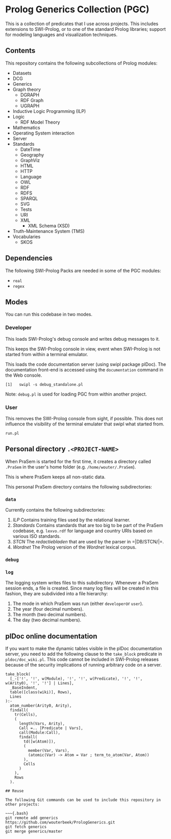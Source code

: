 # Prolog Generics Collection (PGC)

This is a collection of predicates that I use across projects.
This includes extensions to SWI-Prolog,
or to one of the standard Prolog libraries;
support for modeling languages and visualization techniques.

## Contents

This repository contains the following subcollections of Prolog modules:
  * Datasets
  * DCG
  * Generics
  * Graph theory
    * DGRAPH
    * RDF Graph
    * UGRAPH
  * Inductive Logic Programming (ILP)
  * Logic
    * RDF Model Theory
  * Mathematics
  * Operating System interaction
  * Server
  * Standards
    * DateTime
    * Geography
    * GraphViz
    * HTML
    * HTTP
    * Language
    * OWL
    * RDF
    * RDFS
    * SPARQL
    * SVG
    * Tests
    * URI
    * XML
      * XML Schema (XSD)
  * Truth-Maintenance System (TMS)
  * Vocabularies
    * SKOS

## Dependencies

The following SWI-Prolog Packs are needed in some of the PGC modules:
  * `real`
  * `regex`

## Modes

You can run this codebase in two modes.

### Developer

This loads SWI-Prolog's debug console and writes debug messages to it.

This keeps the SWI-Prolog console in view, event when SWI-Prolog is not
started from within a terminal emulator.

This loads the code documentation server (using swipl package plDoc).
The documentation front-end is accessed using the `documentation` command
in the Web console.

~~~{.sh}
[1]   swipl -s debug_standalone.pl
~~~

Note: `debug.pl` is used for loading PGC from within another project.

### User

This removes the SWI-Prolog console from sight, if possible. This does not
influence the visibility of the terminal emulater that swipl what started
from.

`run.pl`

## Personal directory `.<PROJECT-NAME>`

When PraSem is started for the first time, it creates a directory called
`.PraSem` in the user's home folder (e.g. `/home/wouter/.PraSem`).

This is where PraSem keeps all non-static data.

This personal PraSem directory contains the following subdirectories:

### `data`

Currently contains the following subdirectories:

1. *ILP* Contains training files used by the relational learner.
2. *Standards* Contains standards that are too big to be part of the PraSem
   codebase, e.g. `lexvo.rdf` for language and country URIs based on
   various ISO standards.
3. *STCN* The _redactiebladen_ that are used by the parser in
   =|DB/STCN/|=.
4. *Wordnet* The Prolog version of the _Wordnet_ lexical corpus.

### `debug`

### `log`

The logging system writes files to this subdirectory. Whenever a
PraSem session ends, a file is created. Since many log files will be created in this fashion, they are subdivided into a file hierarchy:
    
1. The mode in which PraSem was run (either `developer`or `user`).
2. The year (four decimal numbers).
3. The month (two decimal numbers).
4. The day (two decimal numbers).

## plDoc online documentation

If you want to make the dynamic tables visible in the plDoc documentation
server, you need to add the following clause to the `take_block` predicate
in `pldoc/doc_wiki.pl`. This code cannot be included in SWI-Prolog
releases because of the security implications of running arbitrary code on
a server.

~~~
take_block(
  [_-['!', '!', w(Module), '!', '!', w(Predicate), '!', '!', w(Arity0), '!', '!'] | Lines],
  _BaseIndent,
  table([class(wiki)], Rows),
  Lines
):-
  atom_number(Arity0, Arity),
  findall(
    tr(Cells),
    (
      length(Vars, Arity),
      Call =.. [Predicate | Vars],
      call(Module:Call),
      findall(
        td([w(Atom)]),
        (
          member(Var, Vars),
          (atomic(Var) -> Atom = Var ; term_to_atom(Var, Atom))
        ),
        Cells
      )
    ),
    Rows
  ).

## Reuse

The following Git commands can be used to include this repository in
other projects:

~~~{.bash}
git remote add generics https://github.com/wouterbeek/PrologGenerics.git
git fetch generics
git merge generics/master
~~~

